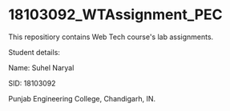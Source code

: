 # 18103092_WTAssignment_PEC
This repositiory contains Web Tech course's lab assignments.

Student details:

Name: Suhel Naryal

SID: 18103092

Punjab Engineering College, Chandigarh, IN.
